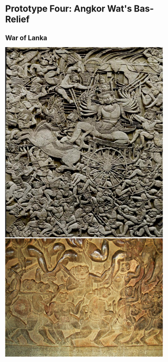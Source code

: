# Prototype Four: Angkor Wat's Bas-Relief 

## War of Lanka
<img src="images/battleOfLanka.jpeg">
<img src="images/monkeyarmy.jpeg">
